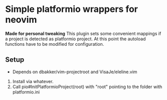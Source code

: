 # Simple platformio wrappers for neovim
**Made for personal tweaking**
This plugin sets some convenient mappings if a project is detected as platformio project.
At this point the autoload functions have to be modified for configuration.
## Setup
* Depends on dbakker/vim-projectroot and VisaJe/eleline.vim
1. Install via whatever. 
2. Call pio#InitPlatformioProject(root) with "root" pointing to the folder with platformio.ini 

